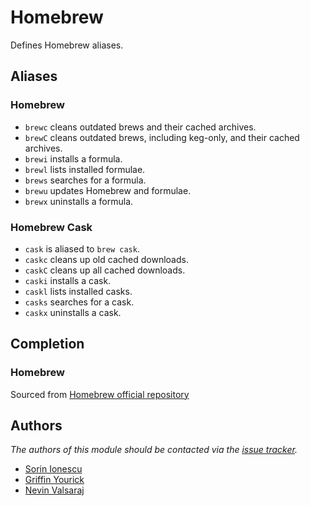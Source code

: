 Homebrew
========

Defines Homebrew aliases.

Aliases
-------

### Homebrew

  - `brewc` cleans outdated brews and their cached archives.
  - `brewC` cleans outdated brews, including keg-only, and their cached archives.
  - `brewi` installs a formula.
  - `brewl` lists installed formulae.
  - `brews` searches for a formula.
  - `brewu` updates Homebrew and formulae.
  - `brewx` uninstalls a formula.

### Homebrew Cask

  - `cask` is aliased to `brew cask`.
  - `caskc` cleans up old cached downloads.
  - `caskC` cleans up all cached downloads.
  - `caski` installs a cask.
  - `caskl` lists installed casks.
  - `casks` searches for a cask.
  - `caskx` uninstalls a cask.

Completion
----------

### Homebrew

Sourced from [Homebrew official repository](2)

Authors
-------

*The authors of this module should be contacted via the [issue tracker][1].*

  - [Sorin Ionescu](https://github.com/sorin-ionescu)
  - [Griffin Yourick](https://github.com/tough-griff)
  - [Nevin Valsaraj](http://github.com/nevinvalsaraj)

[1]: https://github.com/sorin-ionescu/prezto/issues
[2]: https://github.com/Homebrew/homebrew/blob/master/Library/Contributions/brew_zsh_completion.zsh
